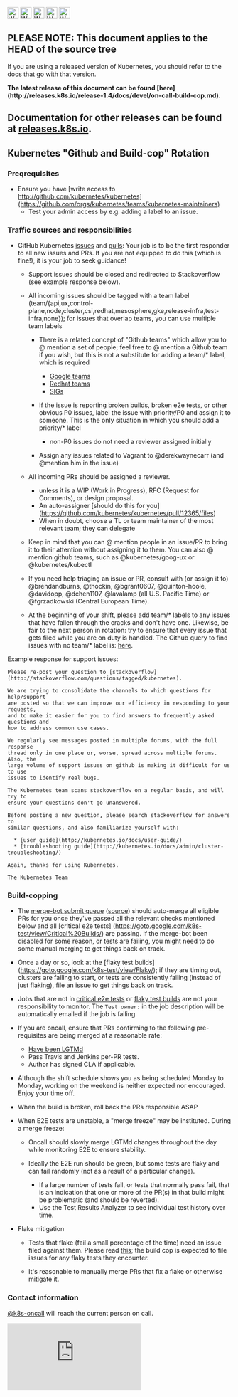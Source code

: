 <!-- BEGIN MUNGE: UNVERSIONED_WARNING -->

<!-- BEGIN STRIP_FOR_RELEASE -->

<img src="http://kubernetes.io/kubernetes/img/warning.png" alt="WARNING"
     width="25" height="25">
<img src="http://kubernetes.io/kubernetes/img/warning.png" alt="WARNING"
     width="25" height="25">
<img src="http://kubernetes.io/kubernetes/img/warning.png" alt="WARNING"
     width="25" height="25">
<img src="http://kubernetes.io/kubernetes/img/warning.png" alt="WARNING"
     width="25" height="25">
<img src="http://kubernetes.io/kubernetes/img/warning.png" alt="WARNING"
     width="25" height="25">

<h2>PLEASE NOTE: This document applies to the HEAD of the source tree</h2>

If you are using a released version of Kubernetes, you should
refer to the docs that go with that version.

<!-- TAG RELEASE_LINK, added by the munger automatically -->
<strong>
The latest release of this document can be found
[here](http://releases.k8s.io/release-1.4/docs/devel/on-call-build-cop.md).

Documentation for other releases can be found at
[releases.k8s.io](http://releases.k8s.io).
</strong>
--

<!-- END STRIP_FOR_RELEASE -->

<!-- END MUNGE: UNVERSIONED_WARNING -->

## Kubernetes "Github and Build-cop" Rotation

### Preqrequisites

* Ensure you have [write access to http://github.com/kubernetes/kubernetes](https://github.com/orgs/kubernetes/teams/kubernetes-maintainers)
  * Test your admin access by e.g. adding a label to an issue.

### Traffic sources and responsibilities

* GitHub Kubernetes [issues](https://github.com/kubernetes/kubernetes/issues)
and [pulls](https://github.com/kubernetes/kubernetes/pulls): Your job is to be
the first responder to all new issues and PRs. If you are not equipped to do
this (which is fine!), it is your job to seek guidance!

  * Support issues should be closed and redirected to Stackoverflow (see example
response below).

  * All incoming issues should be tagged with a team label
(team/{api,ux,control-plane,node,cluster,csi,redhat,mesosphere,gke,release-infra,test-infra,none});
for issues that overlap teams, you can use multiple team labels

    * There is a related concept of "Github teams" which allow you to @ mention
a set of people; feel free to @ mention a Github team if you wish, but this is
not a substitute for adding a team/* label, which is required

      * [Google teams](https://github.com/orgs/kubernetes/teams?utf8=%E2%9C%93&query=goog-)
      * [Redhat teams](https://github.com/orgs/kubernetes/teams?utf8=%E2%9C%93&query=rh-)
      * [SIGs](https://github.com/orgs/kubernetes/teams?utf8=%E2%9C%93&query=sig-)

    * If the issue is reporting broken builds, broken e2e tests, or other
obvious P0 issues, label the issue with priority/P0 and assign it to someone.
This is the only situation in which you should add a priority/* label
      * non-P0 issues do not need a reviewer assigned initially

    * Assign any issues related to Vagrant to @derekwaynecarr (and @mention him
in the issue)

  * All incoming PRs should be assigned a reviewer.

    * unless it is a WIP (Work in Progress), RFC (Request for Comments), or design proposal.
    * An auto-assigner [should do this for you] (https://github.com/kubernetes/kubernetes/pull/12365/files)
    * When in doubt, choose a TL or team maintainer of the most relevant team; they can delegate

  * Keep in mind that you can @ mention people in an issue/PR to bring it to
their attention without assigning it to them. You can also @ mention github
teams, such as @kubernetes/goog-ux or @kubernetes/kubectl

  * If you need help triaging an issue or PR, consult with (or assign it to)
@brendandburns, @thockin, @bgrant0607, @quinton-hoole, @davidopp, @dchen1107,
@lavalamp (all U.S. Pacific Time) or @fgrzadkowski (Central European Time).

  * At the beginning of your shift, please add team/* labels to any issues that
have fallen through the cracks and don't have one. Likewise, be fair to the next
person in rotation: try to ensure that every issue that gets filed while you are
on duty is handled. The Github query to find issues with no team/* label is:
[here](https://github.com/kubernetes/kubernetes/issues?utf8=%E2%9C%93&q=is%3Aopen+is%3Aissue+-label%3Ateam%2Fcontrol-plane+-label%3Ateam%2Fmesosphere+-label%3Ateam%2Fredhat+-label%3Ateam%2Frelease-infra+-label%3Ateam%2Fnone+-label%3Ateam%2Fnode+-label%3Ateam%2Fcluster+-label%3Ateam%2Fux+-label%3Ateam%2Fapi+-label%3Ateam%2Ftest-infra+-label%3Ateam%2Fgke+-label%3A"team%2FCSI-API+Machinery+SIG"+-label%3Ateam%2Fhuawei+-label%3Ateam%2Fsig-aws).

Example response for support issues:

```code
Please re-post your question to [stackoverflow]
(http://stackoverflow.com/questions/tagged/kubernetes).

We are trying to consolidate the channels to which questions for help/support
are posted so that we can improve our efficiency in responding to your requests,
and to make it easier for you to find answers to frequently asked questions and
how to address common use cases.

We regularly see messages posted in multiple forums, with the full response
thread only in one place or, worse, spread across multiple forums. Also, the
large volume of support issues on github is making it difficult for us to use
issues to identify real bugs.

The Kubernetes team scans stackoverflow on a regular basis, and will try to
ensure your questions don't go unanswered.

Before posting a new question, please search stackoverflow for answers to
similar questions, and also familiarize yourself with:

  * [user guide](http://kubernetes.io/docs/user-guide/)
  * [troubleshooting guide](http://kubernetes.io/docs/admin/cluster-troubleshooting/)

Again, thanks for using Kubernetes.

The Kubernetes Team
```

### Build-copping

* The [merge-bot submit queue](http://submit-queue.k8s.io/)
([source](https://github.com/kubernetes/contrib/tree/master/mungegithub/mungers/submit-queue.go))
should auto-merge all eligible PRs for you once they've passed all the relevant
checks mentioned below and all [critical e2e tests]
(https://goto.google.com/k8s-test/view/Critical%20Builds/) are passing. If the
merge-bot been disabled for some reason, or tests are failing, you might need to
do some manual merging to get things back on track.

* Once a day or so, look at the [flaky test builds]
(https://goto.google.com/k8s-test/view/Flaky/); if they are timing out, clusters
are failing to start, or tests are consistently failing (instead of just
flaking), file an issue to get things back on track.

* Jobs that are not in [critical e2e tests](https://goto.google.com/k8s-test/view/Critical%20Builds/)
or [flaky test builds](https://goto.google.com/k8s-test/view/Flaky/) are not
your responsibility to monitor. The `Test owner:` in the job description will be
automatically emailed if the job is failing.

* If you are oncall, ensure that PRs confirming to the following
pre-requisites are being merged at a reasonable rate:

  * [Have been LGTMd](https://github.com/kubernetes/kubernetes/labels/lgtm)
  * Pass Travis and Jenkins per-PR tests.
  * Author has signed CLA if applicable.


* Although the shift schedule shows you as being scheduled Monday to Monday,
  working on the weekend is neither expected nor encouraged.  Enjoy your time
  off.

* When the build is broken, roll back the PRs responsible ASAP

* When E2E tests are unstable, a "merge freeze" may be instituted. During a
merge freeze:

  * Oncall should slowly merge LGTMd changes throughout the day while monitoring
E2E to ensure stability.

  * Ideally the E2E run should be green, but some tests are flaky and can fail
randomly (not as a result of a particular change).
      * If a large number of tests fail, or tests that normally pass fail, that
is an indication that one or more of the PR(s) in that build might be
problematic (and should be reverted).
      * Use the Test Results Analyzer to see individual test history over time.


* Flake mitigation

  * Tests that flake (fail a small percentage of the time) need an issue filed
against them. Please read [this](flaky-tests.md#filing-issues-for-flaky-tests);
the build cop is expected to file issues for any flaky tests they encounter.

  * It's reasonable to manually merge PRs that fix a flake or otherwise mitigate it.

### Contact information

[@k8s-oncall](https://github.com/k8s-oncall) will reach the current person on
call.

<!-- BEGIN MUNGE: GENERATED_ANALYTICS -->
[![Analytics](https://kubernetes-site.appspot.com/UA-36037335-10/GitHub/docs/devel/on-call-build-cop.md?pixel)]()
<!-- END MUNGE: GENERATED_ANALYTICS -->
